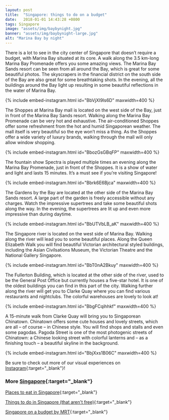 ```yaml
---
layout: post
title:  "Singapore: things to do on a budget"
date:   2018-01-01 14:43:28 +0800
tags: Singapore
image: "assets/img/baybynight.jpg"
banner: "assets/img/baybynight-large.jpg"
alt: "Marina Bay by night"
---
```

There is a lot to see in the city center of Singapore that doesn’t require a budget, with Marina Bay situated at its core. A walk along the 3.5 km-long Marina Bay Promenade offers you some amazing views. The Marina Bay Sands resort can be seen from all around the Bay, which is great for some beautiful photos. The skyscrapers in the financial district on the south side of the Bay are also great for some breathtaking shots. In the evening, all the buildings around the Bay light up resulting in some beautiful reflections in the water of Marina Bay.

{% include embed-instagram.html id="BbVjXI9ls6D" maxwidth=400 %}

The Shoppes at Marina Bay mall is located on the west side of the Bay, just in front of the Marina Bay Sands resort. Walking along the Marina Bay Promenade can be very hot and exhaustive. The air-conditioned Shoppes offer some refreshment from the hot and humid Singaporean weather. The mall itself is very beautiful so the eye won’t miss a thing. As the Shoppes offer a wide variety of luxury brands, walking through the mall will only allow window shopping. 

{% include embed-instagram.html id="BbozGsGBqFP" maxwidth=400 %}

The fountain show Spectra is played multiple times an evening along the Marina Bay Promenade, just in front of the Shoppes. It is a show of water and light and lasts 15 minutes. It’s a must see if you’re visiting Singapore! 

{% include embed-instagram.html id="Bbrk6E6Bjca" maxwidth=400 %}

The Gardens by the Bay are located at the other side of the Marina Bay Sands resort. A large part of the garden is freely accessible without any charges. Watch the impressive supertrees and take some beautiful shots along the way. In the evening, the supertrees are lit up and even more impressive than during daytime.

{% include embed-instagram.html id="BbUTVbLB_aK" maxwidth=400 %}

The Singapore river is located on the west side of Marina Bay. Walking along the river will lead you to some beautiful places. Along the Queen Elizabeth Walk you will find beautiful Victorian architectural styled buildings, including the Asian Civilsations Museum, the Victorian Theatre and the National Gallery Singapore. 

{% include embed-instagram.html id="BbT0nA2Bkuy" maxwidth=400 %}

The Fullerton Building, which is located at the other side of the river, used to be the General Post Office but currently houses a five-star hotel. It is one of the oldest buildings you can find in this part of the city. Walking further along the river will get you to Clarke Quay where you can find various restaurants and nightclubs. The colorful warehouses are lovely to look at!

{% include embed-instagram.html id="BbgFCqihhkf" maxwidth=400 %}

A 15-minute walk from Clarke Quay will bring you to Singaporean Chinatown. Chinatown offers some cute houses and lovely streets, which are all – of course – in Chinese style. You will find shops and stalls and even some pagodas. Pagoda Street is one of the most photogenic streets of Chinatown: a Chinese looking street with colorful lanterns and – as a finishing touch – a beautiful skyline in the background.

{% include embed-instagram.html id="BbjXxs1B06C" maxwidth=400 %}

Be sure to check out more of our visual experiences on  [Instagram][instagram]{:target="_blank"}!

### More [Singapore][singapore]{:target="_blank"}

[Places to eat in Singapore][singapore eat]{:target="_blank"}

[Things to do in Singapore (that aren't free)][singapore not free]{:target="_blank"}

[Singapore on a budget by MRT][singapore mrt]{:target="_blank"}

[instagram]: https://instagram.com/kipamojo
[singapore]: https://kipamojo.world/tags.html#singapore
[singapore eat]: https://kipamojo.world/2018/02/12/Places-to-eat-in-Singapore.html
[singapore not free]: https://kipamojo.world/2018/02/10/Things-to-do-in-Singapore-that-arent-free.html
[singapore mrt]: https://kipamojo.world/2018/01/05/Singapore-on-a-budget-by-MRT.html
